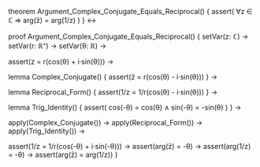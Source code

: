 theorem Argument_Complex_Conjugate_Equals_Reciprocal() {
  assert(
    ∀z ∈ ℂ ⇒ arg(z̄) = arg(1/z)
  )
} ↔

proof Argument_Complex_Conjugate_Equals_Reciprocal() {
  setVar(z: ℂ) →
  setVar(r: ℝ⁺) →
  setVar(θ: ℝ) →
  
  assert(z = r(cos(θ) + i·sin(θ))) →
  
  lemma Complex_Conjugate() {
    assert(z̄ = r(cos(θ) - i·sin(θ)))
  } →
  
  lemma Reciprocal_Form() {
    assert(1/z = 1/r(cos(θ) - i·sin(θ)))
  } →
  
  lemma Trig_Identity() {
    assert(
      cos(-θ) = cos(θ) ∧
      sin(-θ) = -sin(θ)
    )
  } →
  
  apply(Complex_Conjugate()) →
  apply(Reciprocal_Form()) →
  apply(Trig_Identity()) →
  
  assert(1/z = 1/r(cos(-θ) + i·sin(-θ))) →
  assert(arg(z̄) = -θ) →
  assert(arg(1/z) = -θ) →
  assert(arg(z̄) = arg(1/z))
}